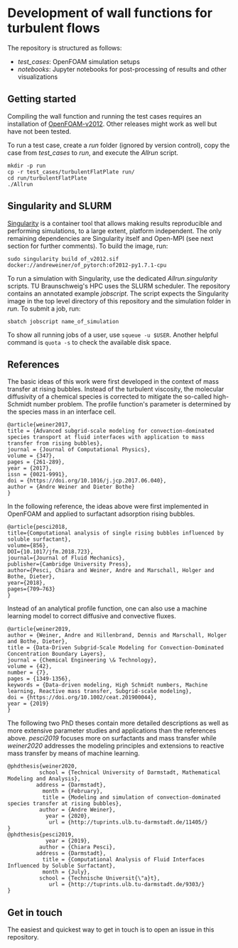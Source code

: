 # Development of wall functions for turbulent flows

The repository is structured as follows:
- *test_cases*: OpenFOAM simulation setups
- *notebooks*: Jupyter notebooks for post-processing of results and other visualizations

## Getting started

Compiling the wall function and running the test cases requires an installation of [OpenFOAM-v2012](https://openfoam.com/). Other releases might work as well but have not been tested.

To run a test case, create a *run* folder (ignored by version control), copy the case from *test_cases* to *run*, and execute the *Allrun* script.

```
mkdir -p run
cp -r test_cases/turbulentFlatPlate run/
cd run/turbulentFlatPlate
./Allrun
```

## Singularity and SLURM

[Singularity]() is a container tool that allows making results reproducible and performing simulations, to a large extent, platform independent. The only remaining dependencies are Singularity itself and Open-MPI (see next section for further comments). To build the image, run:

```
sudo singularity build of_v2012.sif docker://andreweiner/of_pytorch:of2012-py1.7.1-cpu
```
To run a simulation with Singularity, use the dedicated *Allrun.singularity* scripts. TU Braunschweig's HPC uses the SLURM scheduler. The repository contains an annotated example *jobscript*. The script expects the Singularity image in the top level directory of this repository and the simulation folder in *run*. To submit a job, run:

```
sbatch jobscript name_of_simulation
```
To show all running jobs of a user, use `squeue -u $USER`. Another helpful command is `quota -s` to check the available disk space.

## References

The basic ideas of this work were first developed in the context of mass transfer at rising bubbles. Instead of the turbulent viscosity, the molecular diffusivity of a chemical species is corrected to mitigate the so-called high-Schmidt number problem. The profile function's parameter is determined by the species mass in an interface cell.
```
@article{weiner2017,
title = {Advanced subgrid-scale modeling for convection-dominated species transport at fluid interfaces with application to mass transfer from rising bubbles},
journal = {Journal of Computational Physics},
volume = {347},
pages = {261-289},
year = {2017},
issn = {0021-9991},
doi = {https://doi.org/10.1016/j.jcp.2017.06.040},
author = {Andre Weiner and Dieter Bothe}
}
```

In the following reference, the ideas above were first implemented in OpenFOAM and applied to surfactant adsorption rising bubbles.
```
@article{pesci2018,
title={Computational analysis of single rising bubbles influenced by soluble surfactant},
volume={856},
DOI={10.1017/jfm.2018.723},
journal={Journal of Fluid Mechanics},
publisher={Cambridge University Press},
author={Pesci, Chiara and Weiner, Andre and Marschall, Holger and Bothe, Dieter},
year={2018},
pages={709–763}
}
```

Instead of an analytical profile function, one can also use a machine learning model to correct diffusive and convective fluxes.
```
@article{weiner2019,
author = {Weiner, Andre and Hillenbrand, Dennis and Marschall, Holger and Bothe, Dieter},
title = {Data-Driven Subgrid-Scale Modeling for Convection-Dominated Concentration Boundary Layers},
journal = {Chemical Engineering \& Technology},
volume = {42},
number = {7},
pages = {1349-1356},
keywords = {Data-driven modeling, High Schmidt numbers, Machine learning, Reactive mass transfer, Subgrid-scale modeling},
doi = {https://doi.org/10.1002/ceat.201900044},
year = {2019}
}
```

The following two PhD theses contain more detailed descriptions as well as more extensive parameter studies and applications than the references above. *pesci2019* focuses more on surfactants and mass transfer while *weiner2020* addresses the modeling principles and extensions to reactive mass transfer by means of machine learning.
```
@phdthesis{weiner2020,
          school = {Technical University of Darmstadt, Mathematical Modeling and Analysis},
         address = {Darmstadt},
           month = {February},
           title = {Modeling and simulation of convection-dominated species transfer at rising bubbles},
          author = {Andre Weiner},
            year = {2020},
             url = {http://tuprints.ulb.tu-darmstadt.de/11405/}
}
@phdthesis{pesci2019,
            year = {2019},
          author = {Chiara Pesci},
         address = {Darmstadt},
           title = {Computational Analysis of Fluid Interfaces Influenced by Soluble Surfactant},
           month = {July},
          school = {Technische Universit{\"a}t},
             url = {http://tuprints.ulb.tu-darmstadt.de/9303/}
}
```

## Get in touch

The easiest and quickest way to get in touch is to open an issue in this repository.
